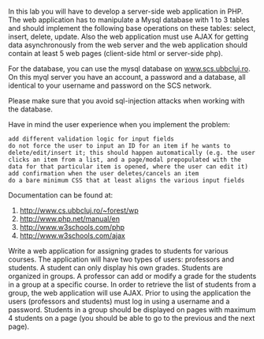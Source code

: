 In this lab you will have to develop a server-side web application in PHP. The web application has to manipulate a Mysql database with 1 to 3 tables and should implement the following base operations on these tables: select, insert, delete, update. Also the web application must use AJAX for getting data asynchronously from the web server and the web application should contain at least 5 web pages (client-side html or server-side php).

For the database, you can use the mysql database on www.scs.ubbcluj.ro. On this myql server you have an account, a password and a database, all identical to your username and password on the SCS network.

Please make sure that you avoid sql-injection attacks when working with the database.

Have in mind the user experience when you implement the problem:

    add different validation logic for input fields
    do not force the user to input an ID for an item if he wants to delete/edit/insert it; this should happen automatically (e.g. the user clicks an item from a list, and a page/modal prepopulated with the data for that particular item is opened, where the user can edit it)
    add confirmation when the user deletes/cancels an item
    do a bare minimum CSS that at least aligns the various input fields

Documentation can be found at:
1) http://www.cs.ubbcluj.ro/~forest/wp
2) http://www.php.net/manual/en
3) http://www.w3schools.com/php
4) http://www.w3schools.com/ajax 

Write a web application for assigning grades to students for various courses. The application will have two types of users: professors and students. A student can only display his own grades. Students are organized in groups. A professor can add or modify a grade for the students in a group at a specific course. In order to retrieve the list of students from a group, the web application will use AJAX. Prior to using the application the users (professors and students) must log in using a username and a password. Students in a group should be displayed on pages with maximum 4 students on a page (you should be able to go to the previous and the next page). 